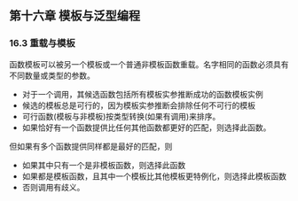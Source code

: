 ## 第十六章 模板与泛型编程
### 16.3 重载与模板
函数模板可以被另一个模板或一个普通非模板函数重载。名字相同的函数必须具有不同数量或类型的参数。
* 对于一个调用，其候选函数包括所有模板实参推断成功的函数模板实例
* 候选的模板总是可行的，因为模板实参推断会排除任何不可行的模板
* 可行函数(模板与非模板)按类型转换(如果有调用)来排序。
* 如果恰好有一个函数提供比任何其他函数都更好的匹配，则选择此函数。

但如果有多个函数提供同样都是最好的匹配，则
* 如果其中只有一个是非模板函数，则选择此函数
* 如果都是模板函数，且其中一个模板比其他模板更特例化，则选择此模板函数
* 否则调用有歧义。
